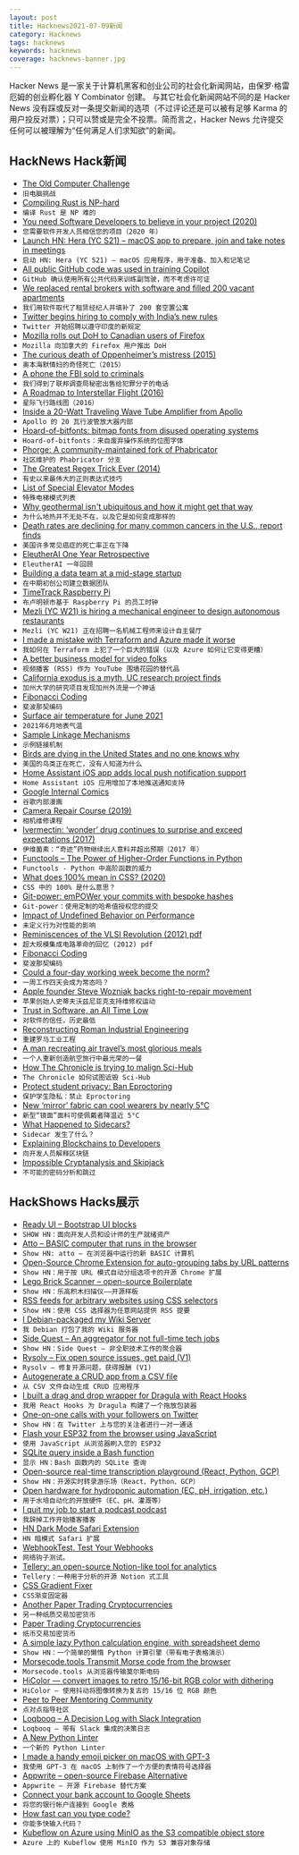 ```yaml
---
layout: post
title: Hacknews2021-07-09新闻
category: Hacknews
tags: hacknews
keywords: hacknews
coverage: hacknews-banner.jpg
---
```


Hacker News 是一家关于计算机黑客和创业公司的社会化新闻网站，由保罗·格雷厄姆的创业孵化器 Y Combinator 创建。
与其它社会化新闻网站不同的是 Hacker News 没有踩或反对一条提交新闻的选项（不过评论还是可以被有足够 Karma 的用户投反对票）；只可以赞或是完全不投票。简而言之，Hacker News 允许提交任何可以被理解为“任何满足人们求知欲”的新闻。

## HackNews Hack新闻


- [The Old Computer Challenge](https://dataswamp.org/~solene/2021-07-07-old-computer-challenge.html)
- `旧电脑挑战`
- [Compiling Rust is NP-hard](https://niedzejkob.p4.team/rust-np/)
- `编译 Rust 是 NP 难的`
- [You need Software Developers to believe in your project (2020)](https://iism.org/article/you-need-software-developers-to-believe-in-your-project-45)
- `您需要软件开发人员相信您的项目（2020 年）`
- [Launch HN: Hera (YC S21) – macOS app to prepare, join and take notes in meetings](item?id=27771091)
- `启动 HN: Hera (YC S21) – macOS 应用程序，用于准备、加入和记笔记`
- [All public GitHub code was used in training Copilot](https://twitter.com/NoraDotCodes/status/1412741339771461635)
- `GitHub 确认使用所有公共代码来训练副驾驶，而不考虑许可证`
- [We replaced rental brokers with software and filled 200 vacant apartments](https://caretaker.com/blog/we-replaced-rental-brokers-with-software-and-filled-200-vacant-apartments)
- `我们用软件取代了租赁经纪人并填补了 200 套空置公寓`
- [Twitter begins hiring to comply with India’s new rules](https://www.reuters.com/world/india/twitter-appoints-india-interim-compliance-exec-fill-other-jobs-soon-2021-07-08/)
- `Twitter 开始招聘以遵守印度的新规定`
- [Mozilla rolls out DoH to Canadian users of Firefox](https://blog.mozilla.org/en/mozilla/news/firefox-by-default-dns-over-https-rollout-in-canada/)
- `Mozilla 向加拿大的 Firefox 用户推出 DoH`
- [The curious death of Oppenheimer’s mistress (2015)](http://blog.nuclearsecrecy.com/2015/12/11/the-curious-death-of-oppenheimers-mistress/)
- `奥本海默情妇的奇怪死亡（2015）`
- [A phone the FBI sold to criminals](https://www.vice.com/en/article/n7b4gg/anom-phone-arcaneos-fbi-backdoor)
- `我们得到了联邦调查局秘密出售给犯罪分子的电话`
- [A Roadmap to Interstellar Flight (2016)](https://arxiv.org/abs/1604.01356)
- `星际飞行路线图（2016）`
- [Inside a 20-Watt Traveling Wave Tube Amplifier from Apollo](http://www.righto.com/2021/07/inside-20-watt-traveling-wave-tube.html)
- `Apollo 的 20 瓦行波管放大器内部`
- [Hoard-of-bitfonts: bitmap fonts from disused operating systems](https://github.com/robhagemans/hoard-of-bitfonts)
- `Hoard-of-bitfonts：来自废弃操作系统的位图字体`
- [Phorge: A community-maintained fork of Phabricator](https://we.phorge.it/source/phorge/)
- `社区维护的 Phabricator 分支`
- [The Greatest Regex Trick Ever (2014)](http://rexegg.com/regex-best-trick.html)
- `有史以来最伟大的正则表达式技巧`
- [List of Special Elevator Modes](https://elevation.fandom.com/wiki/List_of_elevator_special_modes)
- `特殊电梯模式列表`
- [Why geothermal isn't ubiquitous and how it might get that way](https://austinvernon.eth.link/blog/geothermal.html)
- `为什么地热并不无处不在，以及它是如何变成那样的`
- [Death rates are declining for many common cancers in the U.S., report finds](https://www.statnews.com/2021/07/08/cancer-death-rates-2021/)
- `美国许多常见癌症的死亡率正在下降`
- [EleutherAI One Year Retrospective](https://blog.eleuther.ai/year-one/)
- `EleutherAI 一年回顾`
- [Building a data team at a mid-stage startup](https://erikbern.com/2021/07/07/the-data-team-a-short-story.html)
- `在中期初创公司建立数据团队`
- [TimeTrack Raspberry Pi](https://city-of-bloomington.github.io/timetrack/)
- `布卢明顿市基于 Raspberry Pi 的员工时钟`
- [Mezli (YC W21) is hiring a mechanical engineer to design autonomous restaurants](https://mezli.breezy.hr/p/ccb889373361-mechanical-design-engineer)
- `Mezli (YC W21) 正在招聘一名机械工程师来设计自主餐厅`
- [I made a mistake with Terraform and Azure made it worse](https://www.craigstuntz.com/posts/2021-07-08-how-i-made-a-giant-mistake-with-terraform.html)
- `我如何在 Terraform 上犯了一个巨大的错误（以及 Azure 如何让它变得更糟）`
- [A better business model for video folks](https://streambus.com/)
- `视频播客 (RSS) 作为 YouTube 围墙花园的替代品`
- [California exodus is a myth, UC research project finds](https://www.sfgate.com/local/article/California-exodus-is-just-a-myth-massive-UC-16301134.php)
- `加州大学的研究项目发现加州外流是一个神话`
- [Fibonacci Coding](https://en.wikipedia.org/wiki/Fibonacci_coding#Example)
- `斐波那契编码`
- [Surface air temperature for June 2021](https://climate.copernicus.eu/surface-air-temperature-june-2021)
- `2021年6月地表气温`
- [Sample Linkage Mechanisms](https://blog.rectorsquid.com/sample-linkage-mechanisms-2/)
- `示例链接机制`
- [Birds are dying in the United States and no one knows why](https://www.dw.com/en/birds-are-dying-in-the-united-states-and-no-one-knows-why/a-58163063)
- `美国的鸟类正在死亡，没有人知道为什么`
- [Home Assistant iOS app adds local push notification support](https://github.com/home-assistant/iOS/releases/tag/release%2F2021.7%2F2021.202)
- `Home Assistant iOS 应用增加了本地推送通知支持`
- [Google Internal Comics](https://goomics.net/)
- `谷歌内部漫画`
- [Camera Repair Course (2019)](https://learncamerarepair.com/productlist.php?category=1)
- `相机维修课程`
- [Ivermectin: ‘wonder’ drug continues to surprise and exceed expectations (2017)](https://www.nature.com/articles/ja201711)
- `伊维菌素：“奇迹”药物继续出人意料并超出预期（2017 年）`
- [Functools – The Power of Higher-Order Functions in Python](https://martinheinz.dev/blog/52)
- `Functools - Python 中高阶函数的威力`
- [What does 100% mean in CSS? (2020)](https://wattenberger.com/blog/css-percents)
- `CSS 中的 100% 是什么意思？`
- [Git-power: emPOWer your commits with bespoke hashes](https://github.com/CouleeApps/git-power)
- `Git-power：使用定制的哈希值授权您的提交`
- [Impact of Undefined Behavior on Performance](https://softwarebits.substack.com/p/impact-of-undefined-behavior-on-performance)
- `未定义行为对性能的影响`
- [Reminiscences of the VLSI Revolution (2012) pdf](https://ai.eecs.umich.edu/people/conway/Memoirs/VLSI/Lynn_Conway_VLSI_Reminiscences.pdf)
- `超大规模集成电路革命的回忆 (2012) pdf`
- [Fibonacci Coding](https://en.wikipedia.org/wiki/Fibonacci_coding)
- `斐波那契编码`
- [Could a four-day working week become the norm?](https://www.economist.com/the-economist-explains/2021/07/08/could-a-four-day-working-week-become-the-norm)
- `一周工作四天会成为常态吗？`
- [Apple founder Steve Wozniak backs right-to-repair movement](https://www.bbc.com/news/technology-57763037)
- `苹果创始人史蒂夫沃兹尼亚克支持维修权运动`
- [Trust in Software, an All Time Low](https://underjord.io/trust-in-software-an-all-time-low.html)
- `对软件的信任，历史最低`
- [Reconstructing Roman Industrial Engineering](https://arstechnica.com/science/2021/07/reconstructing-roman-industrial-engineering/)
- `重建罗马工业工程`
- [A man recreating air travel’s most glorious meals](https://www.atlasobscura.com/articles/plane-food)
- `一个人重新创造航空旅行中最光荣的一餐`
- [How The Chronicle is trying to malign Sci-Hub](https://engineuring.wordpress.com/2021/07/09/how-the-chronicle-is-trying-to-malign-sci-hub/)
- `The Chronicle 如何试图诋毁 Sci-Hub`
- [Protect student privacy: Ban Eproctoring](https://www.baneproctoring.com/#letter)
- `保护学生隐私：禁止 Eproctoring`
- [New ‘mirror’ fabric can cool wearers by nearly 5°C](https://www.sciencemag.org/news/2021/07/new-mirror-fabric-can-cool-wearers-nearly-5-c)
- `新型“镜面”面料可使佩戴者降温近 5°C`
- [What Happened to Sidecars?](https://www.ontheroadtrends.com/history-of-the-sidecar/?lang=en)
- `Sidecar 发生了什么？`
- [Explaining Blockchains to Developers](https://erickhun.com/posts/explaining-blockchains-to-developers/)
- `向开发人员解释区块链`
- [Impossible Cryptanalysis and Skipjack](https://www.schneier.com/crypto-gram/archives/1998/0915.html#impossible)
- `不可能的密码分析和跳过`


## HackShows Hacks展示

- [  Ready UI – Bootstrap UI blocks](https://readyui.co/)
- `SHOW HN：面向开发人员和设计师的生产就绪资产`
- [ Atto – BASIC computer that runs in the browser](https://jamesl.me/atto/)
- `Show HN: atto – 在浏览器中运行的新 BASIC 计算机`
- [ Open-Source Chrome Extension for auto-grouping tabs by URL patterns](https://github.com/jdhayford/acid-tabs-extension)
- `Show HN：用于按 URL 模式自动分组选项卡的开源 Chrome 扩展`
- [ Lego Brick Scanner – open-source Boilerplate](https://github.com/GistNoesis/BrickRegistration)
- `Show HN：乐高积木扫描仪——开源样板`
- [ RSS feeds for arbitrary websites using CSS selectors](https://feed-me-up-scotty.vincenttunru.com/)
- `Show HN：使用 CSS 选择器为任意网站提供 RSS 提要`
- [ I Debian-packaged my Wiki Server](https://gitlab.com/moasdawiki/moasdawiki-server/-/tree/master/installer/linux/debian)
- `我 Debian 打包了我的 Wiki 服务器`
- [ Side Quest – An aggregator for not full-time tech jobs](https://sidequestjobs.com/)
- `Show HN：Side Quest – 非全职技术工作的聚合器`
- [ Rysolv – Fix open source issues, get paid (V1)](https://rysolv.com/)
- `Rysolv – 修复开源问题，获得报酬 (V1)`
- [ Autogenerate a CRUD app from a CSV file](https://retool.com/utilities/generate-app-from-csv)
- `从 CSV 文件自动生成 CRUD 应用程序`
- [ I built a drag and drop wrapper for Dragula with React Hooks](https://github.com/jpribyl/react-hook-dragula)
- `我用 React Hooks 为 Dragula 构建了一个拖放包装器`
- [ One-on-one calls with your followers on Twitter](https://twixy.live/)
- `Show HN：在 Twitter 上与您的关注者进行一对一通话`
- [ Flash your ESP32 from the browser using JavaScript](https://github.com/toitware/esptool.js)
- `使用 JavaScript 从浏览器刷入您的 ESP32`
- [ SQLite query inside a Bash function](item?id=27762201)
- `显示 HN：Bash 函数内的 SQLite 查询`
- [ Open-source real-time transcription playground (React, Python, GCP)](https://github.com/saharmor/realtime-transcription-playground)
- `Show HN：开源实时转录游乐场（React、Python、GCP）`
- [ Open hardware for hydroponic automation (EC, pH, irrigation, etc.)](https://github.com/hydromisc/hydromisc)
- `用于水培自动化的开放硬件（EC、pH、灌溉等）`
- [ I quit my job to start a podcast podcast](https://open.spotify.com/episode/1ktQ8At5NlH0yVtTp2TRP4?si=cd2a4579e0844b2a)
- `我辞掉工作开始播客播客`
- [ HN Dark Mode Safari Extension](https://apps.apple.com/us/app/darker-news-for-safari/id1562920743?mt=12)
- `HN 暗模式 Safari 扩展`
- [ WebhookTest. Test Your Webhooks](https://webhooktest.com/)
- `网络钩子测试。`
- [ Tellery: an open-source Notion-like tool for analytics](https://tellery.io/)
- `Tellery：一种用于分析的开源 Notion 式工具`
- [ CSS Gradient Fixer](https://www.da.vidbuchanan.co.uk/widgets/css-gradient-fixer/)
- `CSS渐变固定器`
- [ Another Paper Trading Cryptocurrencies](https://bitcoinvsaltcoins.com)
- `另一种纸质交易加密货币`
- [ Paper Trading Cryptocurrencies](https://grpco.in/)
- `纸币交易加密货币`
- [ A simple lazy Python calculation engine, with spreadsheet demo](https://github.com/bsdz/calcengine)
- `Show HN：一个简单的懒惰 Python 计算引擎（带有电子表格演示）`
- [ Morsecode.tools Transmit Morse code from the browser](https://morsecode.tools/)
- `Morsecode.tools 从浏览器传输莫尔斯电码`
- [ HiColor — convert images to retro 15/16-bit RGB color with dithering](https://github.com/dbohdan/hicolor)
- `HiColor — 使用抖动将图像转换为复古的 15/16 位 RGB 颜色`
- [ Peer to Peer Mentoring Community](https://learn.rs/)
- `点对点指导社区`
- [ Loqbooq – A Decision Log with Slack Integration](https://loqbooq.app)
- `Loqbooq – 带有 Slack 集成的决策日志`
- [ A New Python Linter](https://github.com/guilatrova/tryceratops)
- `一个新的 Python Linter`
- [ I made a handy emoji picker on macOS with GPT-3](https://getmumu.com)
- `我使用 GPT-3 在 macOS 上制作了一个方便的表情符号选择器`
- [ Appwrite – open-source Firebase Alternative](https://github.com/appwrite)
- `Appwrite – 开源 Firebase 替代方案`
- [ Connect your bank account to Google Sheets](https://github.com/nordigen/GSheets-track-finances)
- `将您的银行帐户连接到 Google 表格`
- [ How fast can you type code?](https://codingspeedtest.com/)
- `你能多快输入代码？`
- [ Kubeflow on Azure using MinIO as the S3 compatible object store](https://blog.min.io/kubeflow-minio-azure/)
- `Azure 上的 Kubeflow 使用 MinIO 作为 S3 兼容对象存储`

